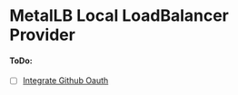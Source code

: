 # MetalLB Local LoadBalancer Provider

#### ToDo:
- [ ] [Integrate Github Oauth](https://github.com/kubernetes/ingress-nginx/tree/main/docs/examples/auth/oauth-external-auth)
